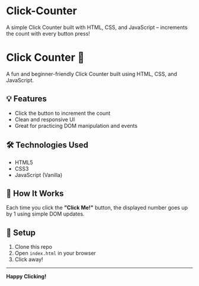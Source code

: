 # Click-Counter
A simple Click Counter built with HTML, CSS, and JavaScript – increments the count with every button press!


# Click Counter 🔢

A fun and beginner-friendly Click Counter built using HTML, CSS, and JavaScript.

## 💡 Features
- Click the button to increment the count
- Clean and responsive UI
- Great for practicing DOM manipulation and events

## 🛠️ Technologies Used
- HTML5
- CSS3
- JavaScript (Vanilla)

## 🚀 How It Works
Each time you click the **"Click Me!"** button, the displayed number goes up by 1 using simple DOM updates.



## 📂 Setup
1. Clone this repo
2. Open `index.html` in your browser
3. Click away!



---

**Happy Clicking!**

